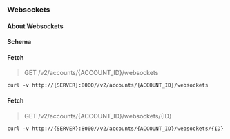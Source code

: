 ### Websockets

#### About Websockets

#### Schema



#### Fetch

> GET /v2/accounts/{ACCOUNT_ID}/websockets

```curl
curl -v http://{SERVER}:8000//v2/accounts/{ACCOUNT_ID}/websockets
```

#### Fetch

> GET /v2/accounts/{ACCOUNT_ID}/websockets/{ID}

```curl
curl -v http://{SERVER}:8000//v2/accounts/{ACCOUNT_ID}/websockets/{ID}
```

